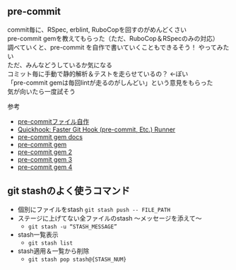 ## pre-commit
commit毎に、RSpec, erblint, RuboCopを回すのがめんどくさい  
pre-commit gemを教えてもらった（ただ、RuboCop＆RSpecのみの対応）    
調べていくと、pre-commit を自作で書いていくこともできるそう！   やってみたい  
ただ、みんなどうしているか気になる    
コミット毎に手動で静的解析＆テストを走らせているの？  ←ぽい  
「pre-commit gemは毎回lintが走るのがしんどい」という意見をもらった  
気が向いたら一度試そう

参考  
- [pre-commitファイル自作](https://qiita.com/yuku_t/items/ad072418290a2b01a35a)
- [Quickhook: Faster Git Hook (pre-commit, Etc.) Runner](https://morioh.com/p/7f7cfefb24e8)
- [pre-commit gem docs](https://www.rubydoc.info/gems/pre-commit/0.31.0)
- [pre-commit gem](https://qiita.com/ryoff/items/9ab8958b2570bde3ab4d)
- [pre-commit gem 2](https://ohmyenter.com/rubocop-with-pre-commit/)
- [pre-commit gem 3](https://dev.classmethod.jp/articles/pre-commit-rubocop/)
- [pre-commit gem 4](https://qiita.com/yn-misaki/items/adbc9a02be226bc10354)

## git stashのよく使うコマンド
- 個別にファイルをstash
	`git stash push -- FILE_PATH`
- ステージに上げてない全ファイルのstash 〜メッセージを添えて〜
    - `git stash -u “STASH_MESSAGE”`
- stash一覧表示
    - `git stash list`
- stash適用＆一覧から削除
    - `git stash pop stash@{STASH_NUM}`
